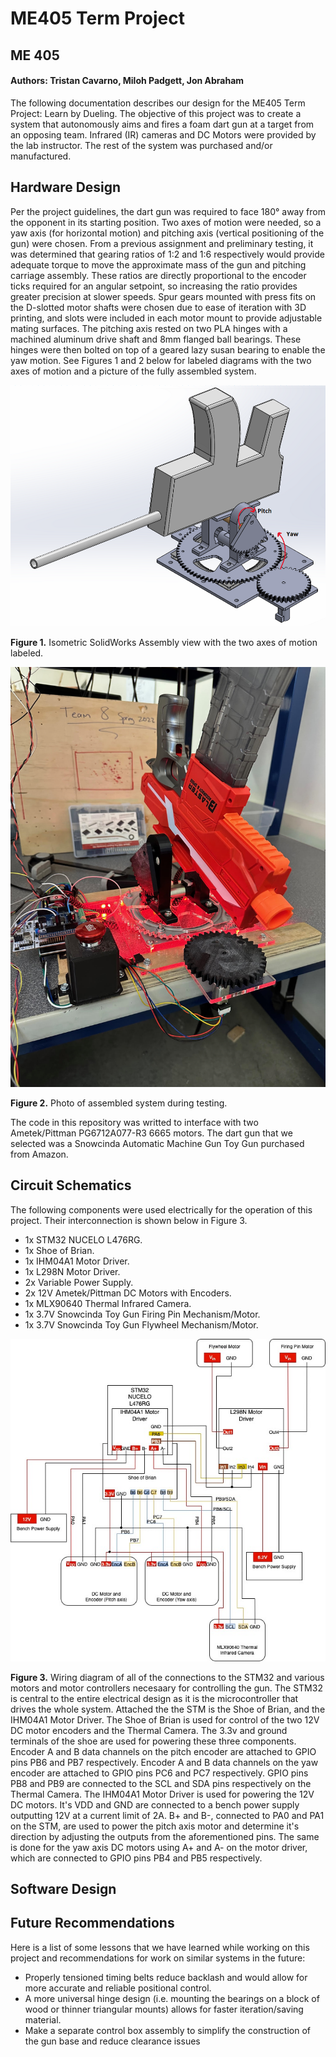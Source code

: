 # ME405 Term Project 
## ME 405 
#### **Authors: Tristan Cavarno, Miloh Padgett, Jon Abraham**

The following documentation describes our design for the ME405 Term Project: Learn by Dueling. The objective of this project was to create 
a system that autonomously aims and fires a foam dart gun at a target from an opposing team. Infrared (IR) cameras and DC Motors were provided 
by the lab instructor. The rest of the system was purchased and/or manufactured.


## Hardware Design
Per the project guidelines, the dart gun was required to face 180&deg; away from the opponent in its starting position. Two axes of motion were needed,
so a yaw axis (for horizontal motion) and pitching axis (vertical positioning of the gun) were chosen. From a previous assignment and preliminary
testing, it was determined that gearing ratios of 1:2 and 1:6 respectively would provide adequate torque to move the approximate mass of the gun and 
pitching carriage assembly. These ratios are directly proportional to the encoder ticks required for an angular setpoint, so increasing the ratio
provides greater precision at slower speeds. Spur gears mounted with press fits on the D-slotted motor shafts were chosen due to ease of iteration with 3D printing, and slots 
were included in each motor mount to provide adjustable mating surfaces. The pitching axis rested on two PLA hinges with a machined aluminum drive shaft and 8mm flanged ball
bearings. These hinges were then bolted on top of a geared lazy susan bearing to enable the yaw motion. See Figures 1 and 2 below for labeled diagrams with the two axes of 
motion and a picture of the fully assembled system. 

![Figure 1. CAD Model](CAD.png)

**Figure 1.** Isometric SolidWorks Assembly view with the two axes of motion labeled. 

![Figure 2. Picture of Entire Assembly](turret_pic.png)

**Figure 2.** Photo of assembled system during testing. 

The code in this repository was writted to interface with two Ametek/Pittman PG6712A077-R3 6665 motors. The dart gun that we selected was a Snowcinda Automatic Machine Gun Toy Gun
purchased from Amazon. 

## Circuit Schematics 
The following components were used electrically for the operation of this project. Their interconnection is shown below in Figure 3. 
* 1x STM32 NUCELO L476RG.  
* 1x Shoe of Brian.  
* 1x IHM04A1 Motor Driver.  
* 1x L298N Motor Driver.  
* 2x Variable Power Supply.  
* 2x 12V Ametek/Pittman DC Motors with Encoders.  
* 1x MLX90640 Thermal Infrared Camera.   
* 1x 3.7V Snowcinda Toy Gun Firing Pin Mechanism/Motor.  
* 1x 3.7V Snowcinda Toy Gun Flywheel Mechanism/Motor.  


![Figure 3. Wiring Diagram](ME405_WiringDiagram.jpeg)

**Figure 3.** Wiring diagram of all of the connections to the STM32 and various motors and motor controllers necesaary for controlling the gun. 
The STM32 is central to the entire electrical design as it is the microcontroller that drives the whole system. Attached the the STM is the Shoe of Brian, and the IHM04A1 Motor Driver. The Shoe of Brian is used for control of the two 12V DC motor encoders and the Thermal Camera. The 3.3v and ground terminals of the shoe are used for powering these three components. Encoder A and B data channels on the pitch encoder are attached to GPIO pins PB6 and PB7 respectively. Encoder A and B data channels on the yaw encoder are attached to GPIO pins PC6 and PC7 respectively. GPIO pins PB8 and PB9 are connected to the SCL and SDA pins respectively on the Thermal Camera. The IHM04A1 Motor Driver is used for powering the 12V DC motors. It's VDD and GND are connected to a bench power supply outputting 12V at a current limit of 2A. B+ and B-, connected to PA0 and PA1 on the STM, are used to power the pitch axis motor and determine it's direction by adjusting the outputs from the aforementioned pins. The same is done for the yaw axis DC motors using A+ and A- on the motor driver, which are connected to GPIO pins PB4 and PB5 respectively. 

## Software Design


## Future Recommendations

Here is a list of some lessons that we have learned while working on this project and recommendations for work on similar systems in the future:
- Properly tensioned timing belts reduce backlash and would allow for more accurate and reliable positional control.
- A more universal hinge design (i.e. mounting the bearings on a block of wood or thinner triangular mounts) allows for faster iteration/saving material.
- Make a separate control box assembly to simplify the construction of the gun base and reduce clearance issues 
